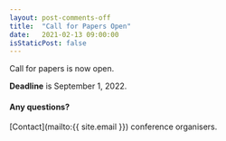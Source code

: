 ```yaml
---
layout: post-comments-off
title:  "Call for Papers Open"
date:   2021-02-13 09:00:00
isStaticPost: false
---
```

Call for papers is now open.

__Deadline__ is September 1, 2022.

#### Any questions? 
[Contact](mailto:{{ site.email }}) conference organisers.